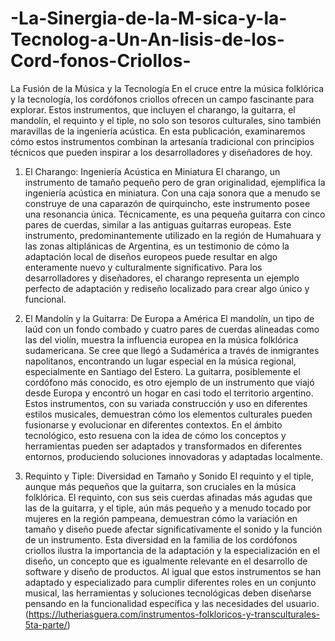 # -La-Sinergia-de-la-M-sica-y-la-Tecnolog-a-Un-An-lisis-de-los-Cord-fonos-Criollos-
 La Fusión de la Música y la Tecnología
En el cruce entre la música folklórica y la tecnología, los cordófonos criollos ofrecen un campo fascinante para explorar. Estos instrumentos, que incluyen el charango, la guitarra, el mandolín, el requinto y el tiple, no solo son tesoros culturales, sino también maravillas de la ingeniería acústica. En esta publicación, examinaremos cómo estos instrumentos combinan la artesanía tradicional con principios técnicos que pueden inspirar a los desarrolladores y diseñadores de hoy.

1. El Charango: Ingeniería Acústica en Miniatura
El charango, un instrumento de tamaño pequeño pero de gran originalidad, ejemplifica la ingeniería acústica en miniatura. Con una caja sonora que a menudo se construye de una caparazón de quirquincho, este instrumento posee una resonancia única. Técnicamente, es una pequeña guitarra con cinco pares de cuerdas, similar a las antiguas guitarras europeas. Este instrumento, predominantemente utilizado en la región de Humahuara y las zonas altiplánicas de Argentina, es un testimonio de cómo la adaptación local de diseños europeos puede resultar en algo enteramente nuevo y culturalmente significativo. Para los desarrolladores y diseñadores, el charango representa un ejemplo perfecto de adaptación y rediseño localizado para crear algo único y funcional.

2. El Mandolín y la Guitarra: De Europa a América
El mandolín, un tipo de laúd con un fondo combado y cuatro pares de cuerdas alineadas como las del violín, muestra la influencia europea en la música folklórica sudamericana. Se cree que llegó a Sudamérica a través de inmigrantes napolitanos, encontrando un lugar especial en la música regional, especialmente en Santiago del Estero. La guitarra, posiblemente el cordófono más conocido, es otro ejemplo de un instrumento que viajó desde Europa y encontró un hogar en casi todo el territorio argentino. Estos instrumentos, con su variada construcción y uso en diferentes estilos musicales, demuestran cómo los elementos culturales pueden fusionarse y evolucionar en diferentes contextos. En el ámbito tecnológico, esto resuena con la idea de cómo los conceptos y herramientas pueden ser adaptados y transformados en diferentes entornos, produciendo soluciones innovadoras y adaptadas localmente.

3. Requinto y Tiple: Diversidad en Tamaño y Sonido
El requinto y el tiple, aunque más pequeños que la guitarra, son cruciales en la música folklórica. El requinto, con sus seis cuerdas afinadas más agudas que las de la guitarra, y el tiple, aún más pequeño y a menudo tocado por mujeres en la región pampeana, demuestran cómo la variación en tamaño y diseño puede afectar significativamente el sonido y la función de un instrumento. Esta diversidad en la familia de los cordófonos criollos ilustra la importancia de la adaptación y la especialización en el diseño, un concepto que es igualmente relevante en el desarrollo de software y diseño de productos. Al igual que estos instrumentos se han adaptado y especializado para cumplir diferentes roles en un conjunto musical, las herramientas y soluciones tecnológicas deben diseñarse pensando en la funcionalidad específica y las necesidades del usuario.
(https://lutheriasguera.com/instrumentos-folkloricos-y-transculturales-5ta-parte/)
